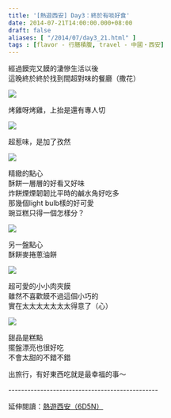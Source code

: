 ```yaml
---
title: '[熱遊西安] Day3：終於有啖好食'
date: 2014-07-21T14:00:00.000+08:00
draft: false
aliases: [ "/2014/07/day3_21.html" ]
tags : [flavor - 行膳積腹, travel - 中國・西安]
---
```


經過饃完又饃的淒慘生活以後  
這晚終於終於找到間超對味的餐廳（撒花）  

[![](https://4.bp.blogspot.com/-zcbPx77VV28/XEQEg-jZZtI/AAAAAAAAGAw/bcBPN8kPvuMvkL-Axdyf9mKwkV8-B04pgCLcBGAs/s640/14501344107_a50278905d_z.jpg)](https://4.bp.blogspot.com/-zcbPx77VV28/XEQEg-jZZtI/AAAAAAAAGAw/bcBPN8kPvuMvkL-Axdyf9mKwkV8-B04pgCLcBGAs/s1600/14501344107_a50278905d_z.jpg)

烤雞呀烤雞，上抬是還有專人切  

[![](https://2.bp.blogspot.com/-Zxkfid2Omfo/XEQElrynC0I/AAAAAAAAGA0/PpKxs0whzFoZqaBFgXszNFyKN3f8rjqkwCLcBGAs/s640/14501141889_981d182fd4_z.jpg)](https://2.bp.blogspot.com/-Zxkfid2Omfo/XEQElrynC0I/AAAAAAAAGA0/PpKxs0whzFoZqaBFgXszNFyKN3f8rjqkwCLcBGAs/s1600/14501141889_981d182fd4_z.jpg)

超惹味，是加了孜然  

[![](https://3.bp.blogspot.com/-gxm7TNIPcqE/XEQEtJi29iI/AAAAAAAAGA4/6brxinVQQpYwamirbWshoKV4TsbiHu56QCLcBGAs/s640/14501156648_45be5d2cfc_z.jpg)](https://3.bp.blogspot.com/-gxm7TNIPcqE/XEQEtJi29iI/AAAAAAAAGA4/6brxinVQQpYwamirbWshoKV4TsbiHu56QCLcBGAs/s1600/14501156648_45be5d2cfc_z.jpg)

精緻的點心  
酥餅一層層的好看又好味  
炸餅煙煙韌韌比平時的鹹水角好吃多  
那幾個light bulb樣的好可愛  
豌豆糕只得一個怎樣分？  

[![](https://4.bp.blogspot.com/-3UA_LV3popA/XEQEyR7ySaI/AAAAAAAAGBA/m8JRGKIF-f0x0Ae1u5eZvcOjCL7DSZXFwCLcBGAs/s640/14501115720_29f2a4ef21_z.jpg)](https://4.bp.blogspot.com/-3UA_LV3popA/XEQEyR7ySaI/AAAAAAAAGBA/m8JRGKIF-f0x0Ae1u5eZvcOjCL7DSZXFwCLcBGAs/s1600/14501115720_29f2a4ef21_z.jpg)

另一盤點心  
酥餅麥捲蔥油餅  

[![](https://1.bp.blogspot.com/-HNWNG2PQ8v4/XEQE4G9eKpI/AAAAAAAAGBI/UySlah0H7MQ8-OpUoZTmked4igL7QvbUgCLcBGAs/s640/14501345037_642b4df337_z.jpg)](https://1.bp.blogspot.com/-HNWNG2PQ8v4/XEQE4G9eKpI/AAAAAAAAGBI/UySlah0H7MQ8-OpUoZTmked4igL7QvbUgCLcBGAs/s1600/14501345037_642b4df337_z.jpg)

超可愛的小小肉夾饃  
雖然不喜歡饃不過這個小巧的  
實在太太太太太太太得意了（心）  

[![](https://1.bp.blogspot.com/-nAiDTDY7kkU/XEQE_HGmrSI/AAAAAAAAGBQ/j7-c2He0c1MEMvjC60eDkDl1H3AW7Q-PgCLcBGAs/s640/14684611541_4ab3eb2de1_z.jpg)](https://1.bp.blogspot.com/-nAiDTDY7kkU/XEQE_HGmrSI/AAAAAAAAGBQ/j7-c2He0c1MEMvjC60eDkDl1H3AW7Q-PgCLcBGAs/s1600/14684611541_4ab3eb2de1_z.jpg)

甜品是糕點  
擺盤漂亮也很好吃  
不會太甜的不錯不錯  
  
出旅行，有好東西吃就是最幸福的事～  
  
\-----------------------------------------------  
  
延伸閱讀：[熱遊西安（6D5N）](http://www.hidie.net/2014/08/6d5n.html)